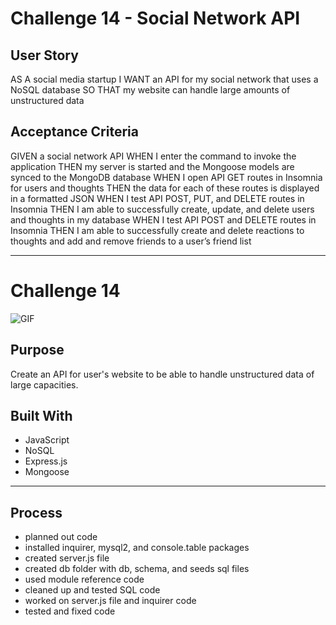 #   Challenge 14 - Social Network API

##  User Story

AS A social media startup
I WANT an API for my social network that uses a NoSQL database
SO THAT my website can handle large amounts of unstructured data

## Acceptance Criteria

GIVEN a social network API
WHEN I enter the command to invoke the application
THEN my server is started and the Mongoose models are synced to the MongoDB database
WHEN I open API GET routes in Insomnia for users and thoughts
THEN the data for each of these routes is displayed in a formatted JSON
WHEN I test API POST, PUT, and DELETE routes in Insomnia
THEN I am able to successfully create, update, and delete users and thoughts in my database
WHEN I test API POST and DELETE routes in Insomnia
THEN I am able to successfully create and delete reactions to thoughts and add and remove friends to a user’s friend list

---

# Challenge 14
![GIF](dist/recording.gif)

## Purpose
Create an API for user's website to be able to handle unstructured data of large capacities.

## Built With
* JavaScript
* NoSQL
* Express.js
* Mongoose

---

## Process

* planned out code
* installed inquirer, mysql2, and console.table packages
* created server.js file
* created db folder with db, schema, and seeds sql files
* used module reference code
* cleaned up and tested SQL code
* worked on server.js file and inquirer code
* tested and fixed code